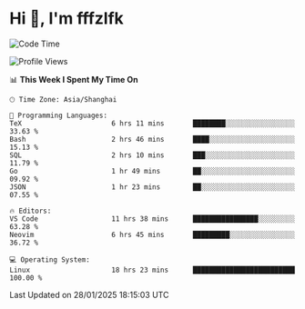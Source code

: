 # Hi 👋, I'm fffzlfk

<!--START_SECTION:waka-->
![Code Time](http://img.shields.io/badge/Code%20Time-1%2C201%20hrs%2031%20mins-blue)

![Profile Views](http://img.shields.io/badge/Profile%20Views-0-blue)

📊 **This Week I Spent My Time On** 

```text
🕑︎ Time Zone: Asia/Shanghai

💬 Programming Languages: 
TeX                      6 hrs 11 mins       ████████░░░░░░░░░░░░░░░░░   33.63 % 
Bash                     2 hrs 46 mins       ████░░░░░░░░░░░░░░░░░░░░░   15.13 % 
SQL                      2 hrs 10 mins       ███░░░░░░░░░░░░░░░░░░░░░░   11.79 % 
Go                       1 hr 49 mins        ██░░░░░░░░░░░░░░░░░░░░░░░   09.92 % 
JSON                     1 hr 23 mins        ██░░░░░░░░░░░░░░░░░░░░░░░   07.55 % 

🔥 Editors: 
VS Code                  11 hrs 38 mins      ████████████████░░░░░░░░░   63.28 % 
Neovim                   6 hrs 45 mins       █████████░░░░░░░░░░░░░░░░   36.72 % 

💻 Operating System: 
Linux                    18 hrs 23 mins      █████████████████████████   100.00 % 
```


 Last Updated on 28/01/2025 18:15:03 UTC
<!--END_SECTION:waka-->
